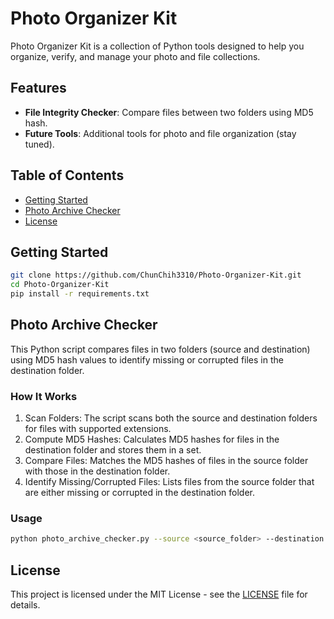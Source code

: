 # Photo Organizer Kit

Photo Organizer Kit is a collection of Python tools designed to help you organize, verify, and manage your photo and file collections.

## Features
- **File Integrity Checker**: Compare files between two folders using MD5 hash.
- **Future Tools**: Additional tools for photo and file organization (stay tuned).

## Table of Contents
- [Getting Started](#getting-started)
- [Photo Archive Checker](#photo-archive-checker)
- [License](#license)

## Getting Started
   ```bash
   git clone https://github.com/ChunChih3310/Photo-Organizer-Kit.git
   cd Photo-Organizer-Kit
   pip install -r requirements.txt
   ```


## Photo Archive Checker
This Python script compares files in two folders (source and destination) using MD5 hash values to identify missing or corrupted files in the destination folder.

### How It Works
1. Scan Folders: The script scans both the source and destination folders for files with supported extensions.
2. Compute MD5 Hashes: Calculates MD5 hashes for files in the destination folder and stores them in a set.
3. Compare Files: Matches the MD5 hashes of files in the source folder with those in the destination folder.
4. Identify Missing/Corrupted Files: Lists files from the source folder that are either missing or corrupted in the destination folder.

### Usage
```bash
python photo_archive_checker.py --source <source_folder> --destination <destination_folder>
```




## License
This project is licensed under the MIT License - see the [LICENSE](LICENSE) file for details.


